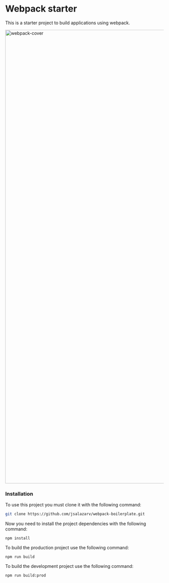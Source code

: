 # Webpack starter

This is a starter project to build applications using webpack.


<img width="1439" alt="webpack-cover" src="https://user-images.githubusercontent.com/20529328/178088417-61868d0a-3b56-41ec-a760-9b29a32088ad.png">


### Installation

To use this project you must clone it with the following command:

```bash
git clone https://github.com/jsalazarv/webpack-boilerplate.git
```

Now you need to install the project dependencies with the following command:

```
npm install
```


To build the production project use the following command:

```
npm run build
```


To build the development project use the following command:

```
npm run build:prod
```
